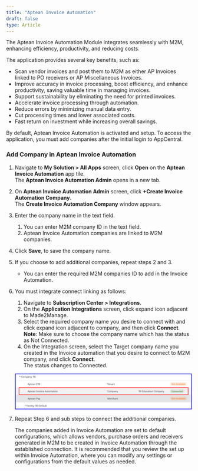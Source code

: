 ```yaml
---
title: "Aptean Invoice Automation"
draft: false
type: Article
---
```

The Aptean Invoice Automation Module integrates seamlessly with M2M, enhancing efficiency, productivity, and reducing costs.

The application provides several key benefits, such as:

-   Scan vendor invoices and post them to M2M as either AP Invoices linked to PO receivers or AP Miscellaneous Invoices.
-   Improve accuracy in invoice processing, boost efficiency, and enhance productivity, saving valuable time in managing invoices.
-   Support sustainability by eliminating the need for printed invoices.
-   Accelerate invoice processing through automation.
-   Reduce errors by minimizing manual data entry.
-   Cut processing times and lower associated costs.
-   Fast return on investment while increasing overall savings.

By default, Aptean Invoice Automation is activated and setup. To access the application, you must add companies after the initial login to AppCentral.

### Add Company in Aptean Invoice Automation

1.	Navigate to **My Solution > All Apps** screen, click **Open** on the **Aptean Invoice Automation** app tile. <br> The **Aptean Invoice Automation Admin** opens in a new tab.

2.	On **Aptean Invoice Automation Admin** screen, click **+Create Invoice Automation Company**. <br> The **Create Invoice Automation Company** window appears.

3. Enter the company name in the text field. <ol> <li>You can enter M2M company ID in the text field.</li><li>Aptean Invoice Automation companies are linked to M2M companies.</li></ol>

4.	Click **Save**, to save the company name.

5.	If you choose to add additional companies, repeat steps 2 and 3.
    -   You can enter the required M2M companies ID to add in the Invoice Automation.
    
6.	You must integrate connect linking as follows: <ol><li> Navigate to **Subscription Center > Integrations**.</li> <li>On the **Application Integrations** screen, click expand icon adjacent to Made2Manage.</li> <li>Select the required company name you desire to connect with and click expand icon adjacent to company, and then click **Connect**. <br> **Note**: Make sure to choose the company name which has the status as Not Connected.</li> <li>On the Integration screen, select the Target company name you created in the Invoice automation that you desire to connect to M2M company, and click **Connect**.<br> The status changes to Connected.</li></ol> 
   
    ![invoice-automation](assets/Images/invoice-automation.png)

7.	Repeat Step 6 and sub steps to connect the additional companies.

    The companies added in Invoice Automation are set to default configurations, which allows vendors, purchase orders and receivers generated in M2M to be created in Invoice Automation through the established connection. It is recommended that you review the set up within Invoice Automation, where you can modify any settings or configurations from the default values as needed.

